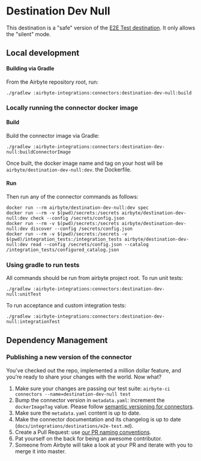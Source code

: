 # Destination Dev Null

This destination is a "safe" version of the
[E2E Test destination](https://docs.airbyte.io/integrations/destinations/e2e-test). It only allows
the "silent" mode.

## Local development

#### Building via Gradle

From the Airbyte repository root, run:

```
./gradlew :airbyte-integrations:connectors:destination-dev-null:build
```

### Locally running the connector docker image

#### Build

Build the connector image via Gradle:

```
./gradlew :airbyte-integrations:connectors:destination-dev-null:buildConnectorImage
```

Once built, the docker image name and tag on your host will be `airbyte/destination-dev-null:dev`.
the Dockerfile.

#### Run

Then run any of the connector commands as follows:

```
docker run --rm airbyte/destination-dev-null:dev spec
docker run --rm -v $(pwd)/secrets:/secrets airbyte/destination-dev-null:dev check --config /secrets/config.json
docker run --rm -v $(pwd)/secrets:/secrets airbyte/destination-dev-null:dev discover --config /secrets/config.json
docker run --rm -v $(pwd)/secrets:/secrets -v $(pwd)/integration_tests:/integration_tests airbyte/destination-dev-null:dev read --config /secrets/config.json --catalog /integration_tests/configured_catalog.json
```

### Using gradle to run tests

All commands should be run from airbyte project root. To run unit tests:

```
./gradlew :airbyte-integrations:connectors:destination-dev-null:unitTest
```

To run acceptance and custom integration tests:

```
./gradlew :airbyte-integrations:connectors:destination-dev-null:integrationTest
```

## Dependency Management

### Publishing a new version of the connector

You've checked out the repo, implemented a million dollar feature, and you're ready to share your
changes with the world. Now what?

1. Make sure your changes are passing our test suite:
   `airbyte-ci connectors --name=destination-dev-null test`
2. Bump the connector version in `metadata.yaml`: increment the `dockerImageTag` value. Please
   follow
   [semantic versioning for connectors](https://docs.airbyte.com/contributing-to-airbyte/resources/pull-requests-handbook/#semantic-versioning-for-connectors).
3. Make sure the `metadata.yaml` content is up to date.
4. Make the connector documentation and its changelog is up to date
   (`docs/integrations/destinations/e2e-test.md`).
5. Create a Pull Request: use
   [our PR naming conventions](https://docs.airbyte.com/contributing-to-airbyte/resources/pull-requests-handbook/#pull-request-title-convention).
6. Pat yourself on the back for being an awesome contributor.
7. Someone from Airbyte will take a look at your PR and iterate with you to merge it into master.
